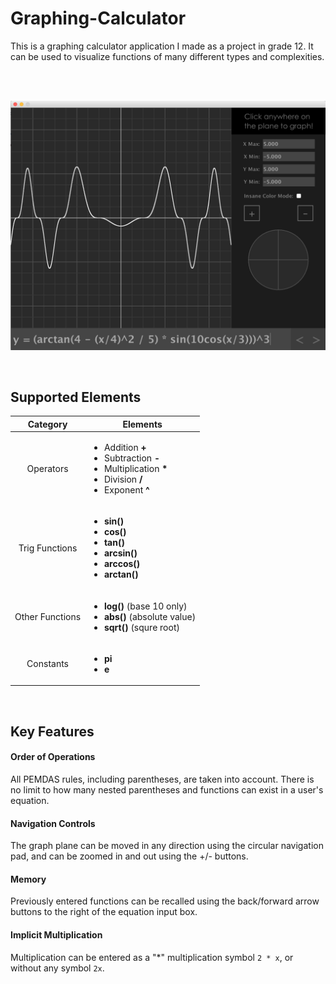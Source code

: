 # Graphing-Calculator
This is a graphing calculator application I made as a project in grade 12. It can be used to visualize functions of many different types and complexities.

</br>

</br>

![alt text](https://github.com/VictorSuciu/Graphing-Calculator/blob/master/Images/GC_Example.png)

</br>

## Supported Elements

| Category | Elements |
| :---: | --- |
| Operators | <ul><li>Addition **+**</li><li>Subtraction **-**</li><li>Multiplication **\***</li><li>Division **/**</li><li>Exponent **^**</li></ul> |
| Trig Functions | <ul><li>**sin()**</li><li>**cos()**</li><li>**tan()**</li><li>**arcsin()**</li><li>**arccos()**</li><li>**arctan()**</li></ul> |
| Other Functions | <ul><li>**log()** (base 10 only)</li><li>**abs()** (absolute value)</li><li>**sqrt()** (squre root)</li></ul> |
| Constants | <ul><li>**pi**</li><li>**e**</li></ul> |

</br>

## Key Features

#### Order of Operations

All PEMDAS rules, including parentheses, are taken into account. There is no limit to how many nested parentheses and functions can exist in a user's equation. 

#### Navigation Controls

The graph plane can be moved in any direction using the circular navigation pad, and can be zoomed in and out using the +/- buttons. 

#### Memory

Previously entered functions can be recalled using the back/forward arrow buttons to the right of the equation input box.

#### Implicit Multiplication

Multiplication can be entered as a "\*" multiplication symbol `2 * x`, or without any symbol `2x`.
